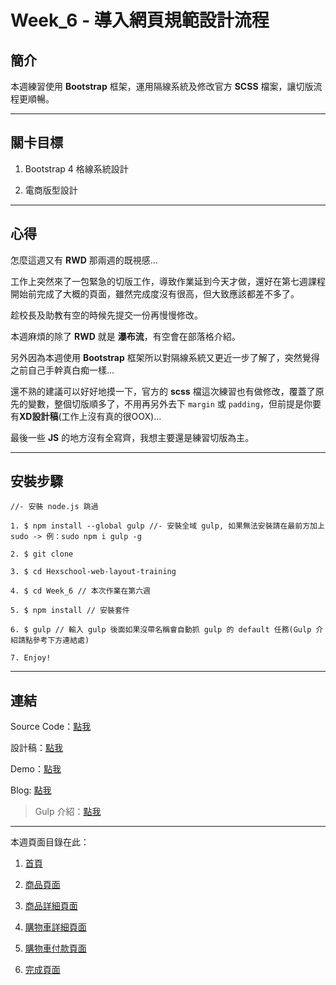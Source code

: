 # Week_6 - 導入網頁規範設計流程

## 簡介

本週練習使用 **Bootstrap** 框架，運用隔線系統及修改官方 **SCSS** 檔案，讓切版流程更順暢。

---

## 關卡目標

1. Bootstrap 4 格線系統設計

2. 電商版型設計

---

## 心得

怎麼這週又有 **RWD** 那兩週的既視感...

工作上突然來了一包緊急的切版工作，導致作業延到今天才做，還好在第七週課程開始前完成了大概的頁面，雖然完成度沒有很高，但大致應該都差不多了。

趁校長及助教有空的時候先提交一份再慢慢修改。

本週麻煩的除了 **RWD** 就是 **瀑布流**，有空會在部落格介紹。

另外因為本週使用 **Bootstrap** 框架所以對隔線系統又更近一步了解了，突然覺得之前自己手幹真白痴一樣...

還不熟的建議可以好好地摸一下，官方的 **scss** 檔這次練習也有做修改，覆蓋了原先的變數，整個切版順多了，不用再另外去下 `margin` 或 `padding`，但前提是你要有**XD設計稿**(工作上沒有真的很OOX)...

最後一些 **JS** 的地方沒有全寫齊，我想主要還是練習切版為主。

---

## 安裝步驟

```
//- 安裝 node.js 跳過

1. $ npm install --global gulp //- 安裝全域 gulp, 如果無法安裝請在最前方加上 sudo -> 例：sudo npm i gulp -g

2. $ git clone 

3. $ cd Hexschool-web-layout-training 

4. $ cd Week_6 // 本次作業在第六週

5. $ npm install // 安裝套件

6. $ gulp // 輸入 gulp 後面如果沒帶名稱會自動抓 gulp 的 default 任務(Gulp 介紹請點參考下方連結處)

7. Enjoy!

```

---

## 連結

Source Code：[點我](https://github.com/RexHung0302/Hexschool-web-layout-training/tree/master/Week_6)

設計稿：[點我](https://xd.adobe.com/view/b251d34b-5ec0-4978-7793-0fd19c2eaad1-c460/)

Demo：[點我](https://rexhung0302.github.io/Hexschool-web-layout-training/Week_6/dist/index.html)

Blog: [點我](＃)

> Gulp 介紹：[點我](https://rexhung0302.github.io/2020/05/06/20200506/#more)

---

本週頁面目錄在此：

1. [首頁](https://rexhung0302.github.io/Hexschool-web-layout-training/Week_6/dist/index.html)

2. [商品頁面](https://rexhung0302.github.io/Hexschool-web-layout-training/Week_6/dist/product.html)

3. [商品詳細頁面](https://rexhung0302.github.io/Hexschool-web-layout-training/Week_6/dist/detail.html)

4. [購物車詳細頁面](https://rexhung0302.github.io/Hexschool-web-layout-training/Week_6/dist/information.html)

5. [購物車付款頁面](https://rexhung0302.github.io/Hexschool-web-layout-training/Week_6/dist/payment.html)

6. [完成頁面](https://rexhung0302.github.io/Hexschool-web-layout-training/Week_6/dist/done.html)
